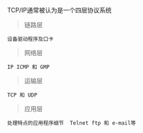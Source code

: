 TCP/IP通常被认为是一个四层协议系统

>链路层

    设备驱动程序及口卡

>网络层

    IP ICMP 和 GMP

>运输层
 
    TCP 和 UDP

>应用层
 
    处理特点的应用程序细节  Telnet ftp 和 e-mail等



